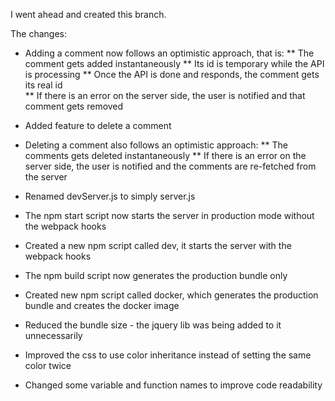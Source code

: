 I went ahead and created this branch.

The changes:

* Adding a comment now follows an optimistic approach, that is:
** The comment gets added instantaneously 
** Its id is temporary while the API is processing
** Once the API is done and responds, the comment gets its real id  
** If there is an error on the server side, the user is notified and that comment gets removed

* Added feature to delete a comment

* Deleting a comment also follows an optimistic approach:
** The comments gets deleted instantaneously
** If there is an error on the server side, the user is notified and the comments are re-fetched from the server

* Renamed devServer.js to simply server.js

* The npm start script now starts the server in production mode without the webpack hooks
* Created a new npm script called dev, it starts the server with the webpack hooks
* The npm build script now generates the production bundle only
* Created new npm script called docker, which generates the production bundle and creates the docker image

* Reduced the bundle size - the jquery lib was being added to it unnecessarily 

* Improved the css to use color inheritance instead of setting the same color twice

* Changed some variable and function names to improve code readability 

